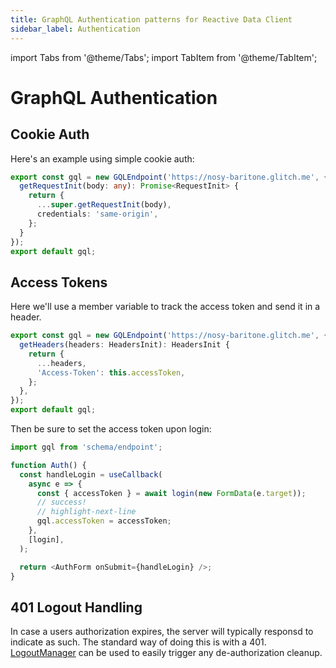 ```yaml
---
title: GraphQL Authentication patterns for Reactive Data Client
sidebar_label: Authentication
---
```


import Tabs from '@theme/Tabs';
import TabItem from '@theme/TabItem';

# GraphQL Authentication

## Cookie Auth

Here's an example using simple cookie auth:

```ts title="schema/endpoint.ts"
export const gql = new GQLEndpoint('https://nosy-baritone.glitch.me', {
  getRequestInit(body: any): Promise<RequestInit> {
    return {
      ...super.getRequestInit(body),
      credentials: 'same-origin',
    };
  }
});
export default gql;
```

## Access Tokens

Here we'll use a member variable to track the access token and send it
in a header.

```ts title="schema/endpoint.ts"
export const gql = new GQLEndpoint('https://nosy-baritone.glitch.me', {
  getHeaders(headers: HeadersInit): HeadersInit {
    return {
      ...headers,
      'Access-Token': this.accessToken,
    };
  },
});
export default gql;
```

Then be sure to set the access token upon login:

```ts
import gql from 'schema/endpoint';

function Auth() {
  const handleLogin = useCallback(
    async e => {
      const { accessToken } = await login(new FormData(e.target));
      // success!
      // highlight-next-line
      gql.accessToken = accessToken;
    },
    [login],
  );

  return <AuthForm onSubmit={handleLogin} />;
}
```

## 401 Logout Handling

In case a users authorization expires, the server will typically responsd to indicate
as such. The standard way of doing this is with a 401. [LogoutManager](/docs/api/LogoutManager)
can be used to easily trigger any de-authorization cleanup.
